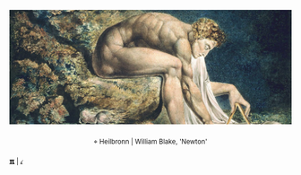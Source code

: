 ![](./img/template5_github.png)
<p align="center"> <sub>⌖ Heilbronn | William Blake, 'Newton' </sub></p>

<sub> [𝝿](https://www.instagram.com/qfwfqfm/) | [𝒾](https://www.linkedin.com/feed/) </sub>

